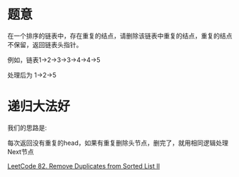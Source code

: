 # 题意

在一个排序的链表中，存在重复的结点，请删除该链表中重复的结点，重复的结点不保留，返回链表头指针。

例如，链表1->2->3->3->4->4->5

处理后为 1->2->5

# 递归大法好

我们的思路是:

每次返回没有重复的head，如果有重复删除头节点，删完了，就用相同逻辑处理Next节点

[LeetCode 82. Remove Duplicates from Sorted List II](https://leetcode.com/problems/remove-duplicates-from-sorted-list-ii/)

